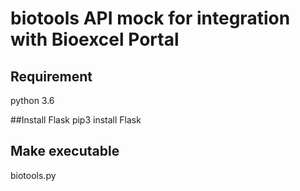 # biotools API mock for integration with Bioexcel Portal

## Requirement 
python 3.6

##Install Flask
pip3 install Flask

## Make executable 
biotools.py
